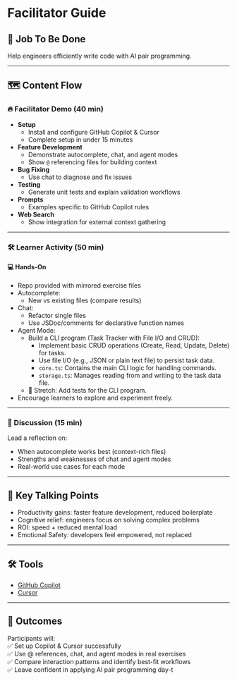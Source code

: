 # Facilitator Guide

## 🎯 Job To Be Done
Help engineers efficiently write code with AI pair programming.

---

## 🗺️ Content Flow

### 🔥 Facilitator Demo (40 min)
- **Setup**
  - Install and configure GitHub Copilot & Cursor
  - Complete setup in under 15 minutes
- **Feature Development**
  - Demonstrate autocomplete, chat, and agent modes
  - Show `@` referencing files for building context
- **Bug Fixing**
  - Use chat to diagnose and fix issues
- **Testing**
  - Generate unit tests and explain validation workflows
- **Prompts**
  - Examples specific to GitHub Copilot rules
- **Web Search**
  - Show integration for external context gathering

---

### 🛠 Learner Activity (50 min)

#### 💻 Hands-On
- Repo provided with mirrored exercise files
- Autocomplete:
  - New vs existing files (compare results)
- Chat:
  - Refactor single files
  - Use JSDoc/comments for declarative function names
- Agent Mode:
  - Build a CLI program (Task Tracker with File I/O and CRUD):
    - Implement basic CRUD operations (Create, Read, Update, Delete) for tasks.
    - Use file I/O (e.g., JSON or plain text file) to persist task data.
    - `core.ts`: Contains the main CLI logic for handling commands.
    - `storage.ts`: Manages reading from and writing to the task data file.
  - 🚀 Stretch: Add tests for the CLI program.
- Encourage learners to explore and experiment freely.

---

### 💬 Discussion (15 min)
Lead a reflection on:  
- When autocomplete works best (context-rich files)  
- Strengths and weaknesses of chat and agent modes  
- Real-world use cases for each mode

---

## 📌 Key Talking Points
- Productivity gains: faster feature development, reduced boilerplate
- Cognitive relief: engineers focus on solving complex problems
- ROI: speed + reduced mental load
- Emotional Safety: developers feel empowered, not replaced

---

## 🛠 Tools
- [GitHub Copilot](https://github.com/features/copilot)  
- [Cursor](https://cursor.sh/)  

---

## 🎯 Outcomes
Participants will:  
✅ Set up Copilot & Cursor successfully  
✅ Use @ references, chat, and agent modes in real exercises  
✅ Compare interaction patterns and identify best-fit workflows  
✅ Leave confident in applying AI pair programming day-t